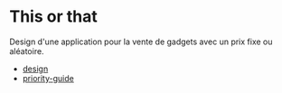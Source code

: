 # This or that

Design d'une application pour la vente de gadgets avec un prix fixe ou aléatoire.

* [design](./design)
* [priority-guide](./priority-guide)